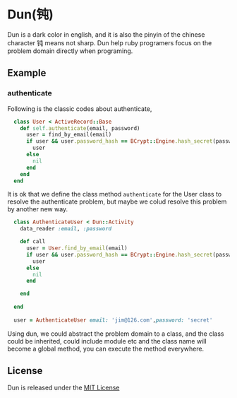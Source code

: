 # Dun(钝)
Dun is a dark color in english, and it is also the pinyin of the chinese character 钝 means not sharp.
Dun help ruby programers focus on the problem domain directly when programing.

## Example

### authenticate

Following is the classic codes about authenticate,

```ruby
  class User < ActiveRecord::Base
	def self.authenticate(email, password)
	  user = find_by_email(email)
	  if user && user.password_hash == BCrypt::Engine.hash_secret(password, user.password_salt)
		user
	  else
		nil
	  end
	end
  end
```

It is ok that we define the class method `authenticate` for the User class to resolve the authenticate problem, but maybe we colud resolve this problem by another new way.

```ruby
  class AuthenticateUser < Dun::Activity
    data_reader :email, :password

    def call
	  user = User.find_by_email(email)
	  if user && user.password_hash == BCrypt::Engine.hash_secret(password, user.password_salt)
 	    user
	  else
	    nil
	  end

	end
	
  end
  
  user = AuthenticateUser email: 'jim@126.com',password: 'secret'
```

Using dun, we could abstract the problem domain to a class, and the class could be inherited, could include module etc and the class name will become a global method, you can execute the method everywhere.

## License
Dun is released under the [MIT License](http://www.opensource.org/licenses/MIT)
